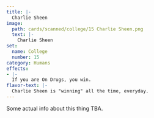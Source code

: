 ```yaml
---
title: |-
  Charlie Sheen
image: 
  path: cards/scanned/college/15 Charlie Sheen.png
  text: |-
    Charlie Sheen
set:
  name: College
  number: 15
category: Humans
effects: 
- |-
  If you are On Drugs, you win.
flavor-text: |-
  Charlie Sheen is "winning" all the time, everyday.
---
```

Some actual info about this thing TBA.
